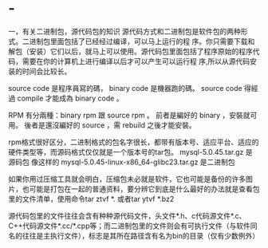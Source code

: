 # -
一，有关二进制包，源代码包的知识
源代码方式和二进制包是软件包的两种形式。二进制包里面包括了已经经过编译，可以马上运行的程 序。你只需要下载和解包（安装）它们以后，就马上可以使用。源代码包里面包括了程序原始的程序代码，需要在你的计算机上进行编译以后才可以产生可以运行程 序,所以从源代码安装的时间会比较长。

source code 是程序員寫的碼， binary code 是機器跑的碼。 source code 得經過 compile 才能成為 binary code 。 

RPM 有分兩種：binary rpm 跟 source rpm 。 
前者是編好的 binary ，安裝就可用。 
後者是還沒編好的 source ，需 rebuild 之後才能安裝。

rpm格式很好区分，二进制格式的包名字很长，都带有版本号、适应平台、适应的硬件类型等，而源码格式仅仅就是一个版本号的tar包。
mysql-5.0.45.tar.gz 是 源码包    像这样的 mysql-5.0.45-linux-x86_64-glibc23.tar.gz   是二进制包

如果你用过压缩工具就会明白，压缩包未必就是软件，它也可能是备份的许多图片，也可能是打包在一起的普通资料，要分辨它到底是什么最好的办法就是查看包里的文件清单，使用命令tar ztvf *. 或者tar ytvf *.bz2

源代码包里的文件往往会含有种种源代码文件，头文件*.h、c代码源文件*.c、C++代码源文件*.cc/*.cpp等；而二进制包里的文件则会有可执行文件（与软件同名的往往是主执行文件），标志是其所在路径含有名为bin的目录（仅有少数例外）
